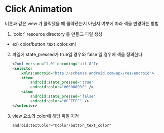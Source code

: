 # Click Animation

버튼과 같은 view 가 클릭됐을 때 클릭됐는지 아닌지 여부에 따라 색을 변경하는 방법

1. 'color' resource directory 를 만들고 파일 생성

+ ex) color/button_text_color.xml

2. 파일에 state_pressed가 true일 경우와 false 일 경우에 색을 정의한다.

    ```xml
    <?xml version="1.0" encoding="utf-8"?>
    <selector
        xmlns:android="http://schemas.android.com/apk/res/android">
        <item
            android:state_pressed="true"
            android:color="#66000000" />
        <item
            android:state_pressed="false"
            android:color="#FFFFFF" />
    </selector>

    ```

3. view 요소의 color에 해당 파일 지정

    ```xml
    android:textColor="@color/button_text_color"
    ```